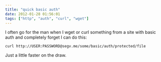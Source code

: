 ```yaml
---
title: "quick basic auth"
date: 2012-01-28 01:56:01
tags: ["http", "auth", "curl", "wget"]
---
```


<p>
I often go for the <span class="mono">man</span> when I wget or curl something from a site with basic auth and completely forget I can do this:

```
curl http://USER:PASSWORD@segv.me/some/basic/auth/protected/file
```

</p>

<p>
Just a little faster on the draw.
</p>
